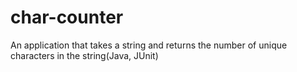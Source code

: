 # char-counter
An application that takes a string and returns the number of unique characters in the string(Java, JUnit)
